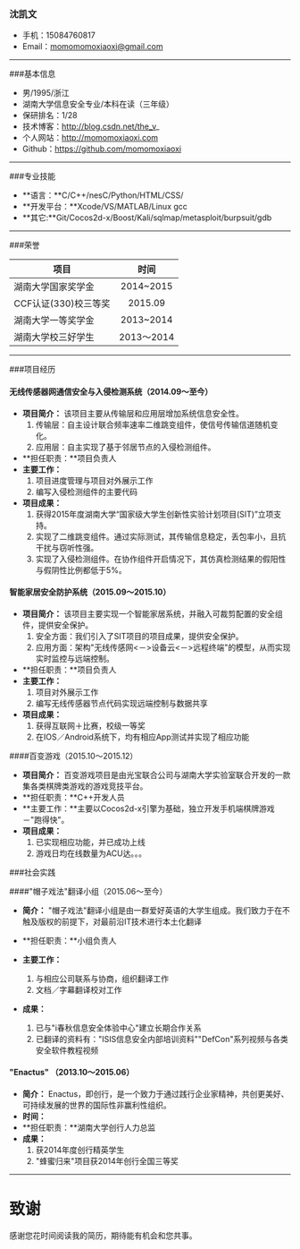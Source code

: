 ### 沈凯文
- 手机：15084760817 
- Email：momomomoxiaoxi@gmail.com 

---
###基本信息
- 男/1995/浙江
- 湖南大学信息安全专业/本科在读（三年级）
- 保研排名：1/28
- 技术博客：http://blog.csdn.net/the_v_
- 个人网站：http://momomoxiaoxi.com
- Github：https://github.com/momomoxiaoxi

---
###专业技能
- **语言：**C/C++/nesC/Python/HTML/CSS/
- **开发平台：**Xcode/VS/MATLAB/Linux gcc
- **其它:**Git/Cocos2d-x/Boost/Kali/sqlmap/metasploit/burpsuit/gdb


---
###荣誉

| 项目      | 时间  |
| ------------- |:-------------:|
| 湖南大学国家奖学金      | 2014~2015  |
| CCF认证(330)校三等奖|  2015.09 | 
| 湖南大学一等奖学金   | 2013~2014  | 
| 湖南大学校三好学生   | 2013～2014    |
 

---

###项目经历

#### 无线传感器网通信安全与入侵检测系统（2014.09～至今）
- **项目简介：**
该项目主要从传输层和应用层增加系统信息安全性。
	1. 传输层：自主设计联合频率速率二维跳变组件，使信号传输信道随机变化。	
	2. 应用层：自主实现了基于邻居节点的入侵检测组件。
- **担任职责：**项目负责人
- **主要工作：**
	1. 项目进度管理与项目对外展示工作
	2. 编写入侵检测组件的主要代码
- **项目成果：**
	1. 获得2015年度湖南大学“国家级大学生创新性实验计划项目(SIT)”立项支持。
	2. 实现了二维跳变组件。通过实际测试，其传输信息稳定，丢包率小，且抗干扰与窃听性强。
	3. 实现了入侵检测组件。在协作组件开启情况下，其仿真检测结果的假阳性与假阴性比例都低于5%。

#### 智能家居安全防护系统（2015.09～2015.10）
- **项目简介：**
	该项目主要实现一个智能家居系统，并融入可裁剪配置的安全组件，提供安全保护。
	1. 安全方面：我们引入了SIT项目的项目成果，提供安全保护。
	2. 应用方面：架构"无线传感网<－>设备云<－>远程终端"的模型，从而实现实时监控与远端控制。
- **担任职责：**项目负责人
- **主要工作：**
	1. 项目对外展示工作
	2. 编写无线传感器节点代码实现远端控制与数据共享
- **项目成果：**
	1. 获得互联网＋比赛，校级一等奖
	2. 在IOS／Android系统下，均有相应App测试并实现了相应功能

####百变游戏（2015.10～2015.12）  
- **项目简介：**
	百变游戏项目是由光宝联合公司与湖南大学实验室联合开发的一款集各类棋牌类游戏的游戏竞技平台。
- **担任职责：**C++开发人员
- **主要工作：**主要以Cocos2d-x引擎为基础，独立开发手机端棋牌游戏－"跑得快"。
- **项目成果：**
	1. 已实现相应功能，并已成功上线
	2. 游戏日均在线数量为ACU达。。。

###社会实践

####"帽子戏法"翻译小组（2015.06～至今）  
- **简介：**
"帽子戏法"翻译小组是由一群爱好英语的大学生组成。我们致力于在不触及版权的前提下，对最前沿IT技术进行本土化翻译
- **担任职责：**小组负责人
- **主要工作：**
	1. 与相应公司联系与协商，组织翻译工作
	2. 文档／字幕翻译校对工作

- **成果：**
	1. 已与"i春秋信息安全体验中心"建立长期合作关系
	2. 已翻译的资料有："ISIS信息安全内部培训资料""DefCon"系列视频与各类安全软件教程视频


#### "Enactus" （2013.10～2015.06）
- **简介：**
Enactus，即创行，是一个致力于通过践行企业家精神，共创更美好、可持续发展的世界的国际性非赢利性组织。
- **时间：**
- **担任职责：**湖南大学创行人力总监
- **成果：**
	1. 获2014年度创行精英学生
	2. "蜂蜜归来"项目获2014年创行全国三等奖

---

# 致谢
感谢您花时间阅读我的简历，期待能有机会和您共事。
